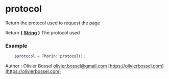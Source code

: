 # protocol

Return the protocol used to request the page

Return **{ [String](http://php.net/manual/en/language.types.string.php) }** The protocol used

### Example
```php
	$protocol = Thorin::protocol();
```
Author : Olivier Bossel [olivier.bossel@gmail.com](mailto:olivier.bossel@gmail.com) [https://olivierbossel.com](https://olivierbossel.com)